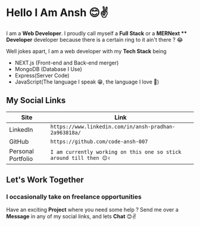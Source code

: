 # Hello I Am Ansh 😊✌️

I am a **Web Developer**. I proudly call myself a **Full Stack**  or a **MERNext ** Developer** developer because there is a certain ring to it ain't there ? 😂

Well jokes apart, I am a web developer with my **Tech Stack** being 
- NEXT.js (Front-end and Back-end merger)
- MongoDB (Database I Use)
- Express(Server Code)
- JavaScript(The language I speak 😁, the language I love 💖)

## My Social Links 
|Site| Link |
|--|--|
| LinkedIn    | `https://www.linkedin.com/in/ansh-pradhan-2a963818a/` |
|GitHub |`https://github.com/code-ansh-007`|
|Personal Portfolio|`I am currently working on this one so stick around till then 😊✌️`

## Let's Work Together 

### I occasionally take on freelance opportunities
Have an exciting **Project** where you need some help ?
Send me over a **Message** in any of my social links, and lets **Chat** 😊✌️

